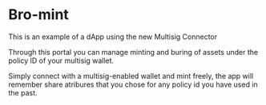 # Bro-mint

This is an example of a dApp using the new Multisig Connector

Through this portal you can manage minting and buring of assets under the policy ID of your multisig wallet.

Simply connect with a multisig-enabled wallet and mint freely, the app will remember share atribures that you chose for any policy id you have used in the past. 
